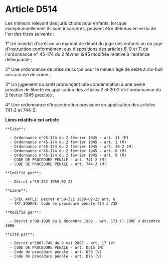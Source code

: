 # Article D514

Les mineurs relevant des juridictions pour enfants, lorsque exceptionnellement ils sont incarcérés, peuvent être détenus en
vertu de l'un des titres suivants :

1° Un mandat d'arrêt ou un mandat de dépôt du juge des enfants ou du juge d'instruction conformément aux dispositions des
articles 8, 9 et 11 de l'ordonnance n° 45-174 du 2 février 1945 modifiée relative à l'enfance délinquante ;

2° Une ordonnance de prise de corps pour le mineur âgé de seize à dix-huit ans accusé de crime ;

3° Un jugement ou arrêt prononçant une condamnation à une peine privative de liberté en application des articles 2 et 20-2 de
l'ordonnance du 2 février 1945 précitée ;

4° Une ordonnance d'incarcération provisoire en application des articles 741-2 et 744-2.

**Liens relatifs à cet article**

	**Cite**:

	  - Ordonnance n°45-174 du 2 février 1945 - art. 11 (M)
	  - Ordonnance n°45-174 du 2 février 1945 - art. 2 (M)
	  - Ordonnance n°45-174 du 2 février 1945 - art. 20-2 (M)
	  - Ordonnance n°45-174 du 2 février 1945 - art. 8 (M)
	  - Ordonnance n°45-174 du 2 février 1945 - art. 9 (M)
	  - CODE DE PROCEDURE PENALE - art. 741-2 (M)
	  - CODE DE PROCEDURE PENALE - art. 744-2 (M)

	**Codifié par**:

	  - Décret n°59-322 1959-02-23

	**Liens**:

	  - SPEC_APPLI: Décret n°59-322 1959-02-23 art. 6
	  - TXT_SOURCE: Code de procédure pénale 714 à 728

	**Modifié par**:

	  - Décret n°98-1099 du 8 décembre 1998 - art. 173 () JORF 9 décembre 1998

	**Cité par**:

	  - Décret n°2007-749 du 9 mai 2007 - art. 17 (V)
	  - CODE DE PROCEDURE PENALE - art. D515 (M)
	  - Code de procédure pénale - art. D53 (V)
	  - Code de procédure pénale - art. D76 (V)
